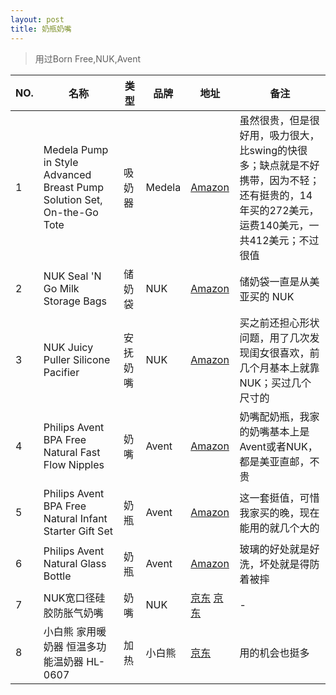 ```yaml
---
layout: post
title: 奶瓶奶嘴
---
```


>用过Born Free,NUK,Avent

NO. | 名称 | 类型 | 品牌 | 地址 | 备注
--- | --- | --- | --- | --- | ---  
1 | Medela Pump in Style Advanced Breast Pump Solution Set, On-the-Go Tote | 吸奶器 | Medela | [Amazon](https://www.amazon.com/gp/product/B00AXOEHUW) | 虽然很贵，但是很好用，吸力很大，比swing的快很多；缺点就是不好携带，因为不轻；还有挺贵的，14年买的272美元，运费140美元，一共412美元；不过很值
2 | NUK Seal 'N Go Milk Storage Bags | 储奶袋 | NUK | [Amazon](https://www.amazon.com/gp/product/B00AWLZDYU) | 储奶袋一直是从美亚买的 NUK
3 | NUK Juicy Puller Silicone Pacifier | 安抚奶嘴 | NUK | [Amazon](https://www.amazon.com/gp/product/B00B7U61T6) | 买之前还担心形状问题，用了几次发现闺女很喜欢，前几个月基本上就靠NUK；买过几个尺寸的
4 | Philips Avent BPA Free Natural Fast Flow Nipples | 奶嘴 | Avent | [Amazon](https://www.amazon.com/gp/product/B007HKOL92) | 奶嘴配奶瓶，我家的奶嘴基本上是Avent或者NUK，都是美亚直邮，不贵
5 | Philips Avent BPA Free Natural Infant Starter Gift Set | 奶瓶 | Avent | [Amazon](https://www.amazon.com/gp/product/B00E1CI2TO) | 这一套挺值，可惜我家买的晚，现在能用的就几个大的
6 | Philips Avent Natural Glass Bottle | 奶瓶 | Avent | [Amazon](https://www.amazon.com/gp/product/B0083TTLG4) | 玻璃的好处就是好洗，坏处就是得防着被摔
7 | NUK宽口径硅胶防胀气奶嘴 | 奶嘴 | NUK | [京东](https://item.jd.com/201877.html) [京东](https://item.jd.com/542828.html) | -
8 | 小白熊 家用暖奶器 恒温多功能温奶器 HL-0607 | 加热 | 小白熊 | [京东](https://item.jd.com/232875.html) | 用的机会也挺多